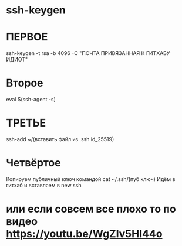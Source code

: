 # ssh-keygen
# ПЕРВОЕ
ssh-keygen -t rsa -b 4096 -C "ПОЧТА ПРИВЯЗАННАЯ К ГИТХАБУ ИДИОТ"
# Второе
eval $(ssh-agent -s)
# ТРЕТЬЕ
ssh-add ~/(вставить файл из .ssh id_25519) 
# Четвёртое
Копируем публичный ключ командой cat ~/.ssh/(пуб ключ)
Идём в гитхаб и вставляем в new ssh 
# или если совсем все плохо то по видео https://youtu.be/WgZIv5HI44o

